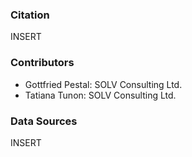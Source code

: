 ### Citation

INSERT

### Contributors
* Gottfried Pestal: SOLV Consulting Ltd. 
* Tatiana Tunon: SOLV Consulting Ltd. 

### Data Sources

INSERT


